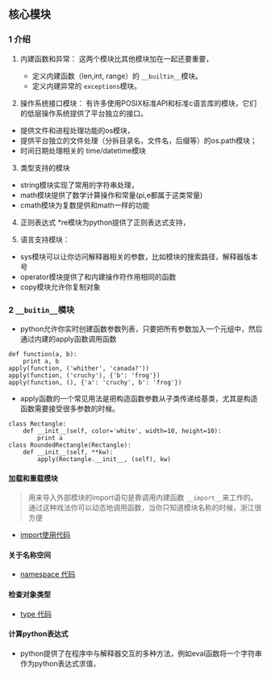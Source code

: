 ## 核心模块### 1 介绍1. 内建函数和异常： 这两个模块比其他模块加在一起还要重要，    * 定义内建函数（len,int, range）的 `__builtin__`模块。    * 定义内建异常的 `exceptions`模块。    2. 操作系统接口模块： 有许多使用POSIX标准API和标准c语言库的模块，它们的低层操作系统提供了平台独立的接口。* 提供文件和进程处理功能的os模块，* 提供平台独立的文件处理（分拆目录名，文件名，后缀等）的os.path模块；* 时间日期处理相关的 time/datetime模块3. 类型支持的模块* string模块实现了常用的字符串处理，* math模块提供了数学计算操作和常量(pi,e都属于这类常量)* cmath模块为复数提供和math一样的功能4. 正则表达式*re模块为python提供了正则表达式支持，5. 语言支持模块：* sys模块可以让你访问解释器相关的参数，比如模块的搜索路径，解释器版本号* operator模块提供了和内建操作符作用相同的函数* copy模块允许你复制对象### 2 `__buitin__`模块* python允许你实时创建函数参数列表，只要把所有参数加入一个元组中，然后通过内建的apply函数调用函数```def function(a, b):    print a, bapply(function, ('whither', 'canada?'))apply(function, ('cruchy'), {'b': 'frog'})apply(function, (), {'a': 'cruchy', b': 'frog'})```* apply函数的一个常见用法是把构造函数参数从子类传递给基类，尤其是构造函数需要接受很多参数的时候。```class Rectangle:    def __init__(self, color='white', width=10, height=10):        print aclass RoundedRectangle(Rectangle):    def __init__(self, **kw):        apply(Rectangle.__init__, (self), kw)```#### 加载和重载模块> 用来导入外部模块的import语句是靠调用内建函数 `__import__`来工作的。通过这种戏法你可以动态地调用函数，当你只知道模块名称的时候，浙江很方便* [import使用代码](study_import.py)#### 关于名称空间* [namespace 代码](study_namespace.py)#### 检查对象类型* [type 代码](study_type.py)#### 计算python表达式* python提供了在程序中与解释器交互的多种方法，例如eval函数将一个字符串作为python表达式求值，